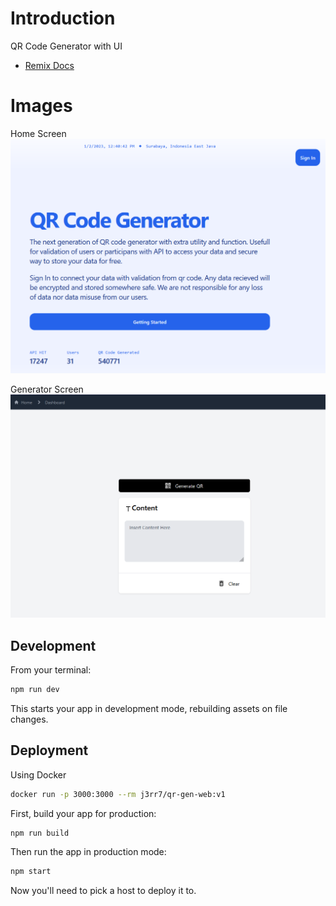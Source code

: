 # Introduction
QR Code Generator with UI
- [Remix Docs](https://remix.run/docs)

# Images
Home Screen
![home_screen](./images/ss1.png)

Generator Screen
![generator_screen](./images/ss2.png)

## Development

From your terminal:

```sh
npm run dev
```

This starts your app in development mode, rebuilding assets on file changes.

## Deployment

Using Docker
```sh
docker run -p 3000:3000 --rm j3rr7/qr-gen-web:v1
```

First, build your app for production:

```sh
npm run build
```

Then run the app in production mode:

```sh
npm start
```

Now you'll need to pick a host to deploy it to.